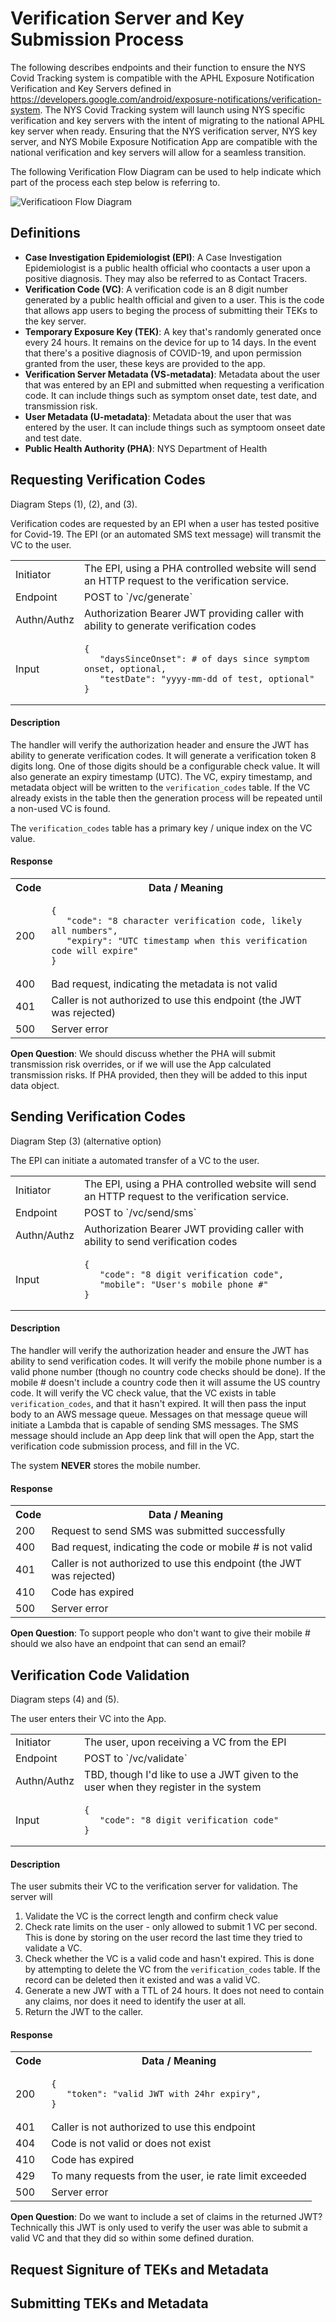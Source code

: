 # Verification Server and Key Submission Process

The following describes endpoints and their function to ensure the NYS Covid Tracking system is compatible with the APHL Exposure Notification Verification and Key Servers defined in https://developers.google.com/android/exposure-notifications/verification-system. The NYS Covid Tracking system will launch using NYS specific verification and key servers with the intent of migrating to the national APHL key server when ready. Ensuring that the NYS verification server, NYS key server, and NYS Mobile Exposure Notification App are compatible with the national verification and key servers will allow for a seamless transition.

The following Verification Flow Diagram can be used to help indicate which part of the process each step below is referring to.

![Verificatioon Flow Diagram](verification-certificate-hmac-flow-diagram.png)

## Definitions

* __Case Investigation Epidemiologist (EPI)__: A Case Investigation Epidemiologist is a public health official who coontacts a user upon a positive diagnosis. They may also be referred to as Contact Tracers.
* __Verification Code (VC)__: A verification code is an 8 digit number generated by a public health official and given to a user. This is the code that allows app users to beging the process of submitting their TEKs to the key server.
* __Temporary Exposure Key (TEK)__: A key that's randomly generated once every 24 hours. It remains on the device for up to 14 days. In the event that there's a positive diagnosis of COVID-19, and upon permission granted from the user, these keys are provided to the app.
* __Verification Server Metadata (VS-metadata)__: Metadata about the user that was entered by an EPI and submitted when requesting a verification code. It can include things such as symptom onset date, test date, and transmission risk.
* __User Metadata (U-metadata)__: Metadata about the user that was entered by the user. It can include things such as symptoom onseet date and test date.
* __Public Health Authority (PHA)__: NYS Department of Health

## Requesting Verification Codes

Diagram Steps (1), (2), and (3).

Verification codes are requested by an EPI when a user has tested positive for Covid-19. The EPI (or an automated SMS text message) will transmit the VC to the user.

<table>
<tr>
<td>Initiator</td>
<td>The EPI, using a PHA controlled website will send an HTTP request to the verification service.</td>
</tr>
<tr>
<td>Endpoint</td>
<td>POST to `/vc/generate`</td>
</tr>
<tr>
<td>Authn/Authz</td>
<td>Authorization Bearer JWT providing caller with ability to generate verification codes</td>
</tr>
<tr>
<td>Input</td>
<td>

    {
       "daysSinceOnset": # of days since symptom onset, optional,
       "testDate": "yyyy-mm-dd of test, optional"
    }

</td>
</tr>
</table>

#### Description

The handler will verify the authorization header and ensure the JWT has ability to generate verification codes. It will generate a verification token 8 digits long. One of those digits should be a configurable check value. It will also generate an expiry timestamp (UTC). The VC, expiry timestamp, and metadata object will be written to the `verification_codes` table. If the VC already exists in the table then the generation process will be repeated until a non-used VC is found.

The `verification_codes` table has a primary key / unique index on the VC value.

#### Response

<table>
<tr><th>Code</th><th>Data / Meaning</th></tr>
<tr>
<td>200</td>
<td>

    {
       "code": "8 character verification code, likely all numbers",
       "expiry": "UTC timestamp when this verification code will expire"
    }
</td>
</tr>
<tr>
<td>400</td>
<td>Bad request, indicating the metadata is not valid</td>
</tr>
<tr>
<td>401</td>
<td>Caller is not authorized to use this endpoint (the JWT was rejected)</td>
</tr>
<tr>
<td>500</td>
<td>Server error</td>
</tr>
</table>

__Open Question__: We should discuss whether the PHA will submit transmission risk overrides, or if we will use the App calculated transmission risks. If PHA provided, then they will be added to this input data object.

## Sending Verification Codes

Diagram Step (3) (alternative option)

The EPI can initiate a automated transfer of a VC to the user.

<table>
<tr>
<td>Initiator</td>
<td>The EPI, using a PHA controlled website will send an HTTP request to the verification service.</td>
</tr>
<tr>
<td>Endpoint</td>
<td>POST to `/vc/send/sms`</td>
</tr>
<tr>
<td>Authn/Authz</td>
<td>Authorization Bearer JWT providing caller with ability to send verification codes</td>
</tr>
<tr>
<td>Input</td>
<td>

    {
       "code": "8 digit verification code",
       "mobile": "User's mobile phone #"
    }

</td>
</tr>
</table>

#### Description

The handler will verify the authorization header and ensure the JWT has ability to send verification codes. It will verify the mobile phone number is a valid phone number (though no country code checks should be done). If the mobile # doesn't include a country code then it will assume the US country code. It will verify the VC check value, that the VC exists in table `verification_codes`, and that it hasn't expired. It will then pass the input body to an AWS message queue. Messages on that message queue will initiate a Lambda that is capable of sending SMS messages. The SMS message should include an App deep link that will open the App, start the verification code submission process, and fill in the VC.

The system __NEVER__ stores the mobile number.

#### Response

<table>
<tr><th>Code</th><th>Data / Meaning</th></tr>
<tr>
<td>200</td>
<td>Request to send SMS was submitted successfully</td>
</tr>
<tr>
<td>400</td>
<td>Bad request, indicating the code or mobile # is not valid</td>
</tr>
<tr>
<td>401</td>
<td>Caller is not authorized to use this endpoint (the JWT was rejected)</td>
</tr>
<tr>
<td>410</td>
<td>Code has expired</td>
</tr>
<tr>
<td>500</td>
<td>Server error</td>
</tr>
</table>

__Open Question__: To support people who don't want to give their mobile # should we also have an endpoint that can send an email?

## Verification Code Validation

Diagram steps (4) and (5).

The user enters their VC into the App.

<table>
<tr>
<td>Initiator</td>
<td>The user, upon receiving a VC from the EPI</td>
</tr>
<tr>
<td>Endpoint</td>
<td>POST to `/vc/validate`</td>
</tr>
<tr>
<td>Authn/Authz</td>
<td>TBD, though I'd like to use a JWT given to the user when they register in the system</td>
</tr>
<tr>
<td>Input</td>
<td>

    {
       "code": "8 digit verification code"
    }

</td>
</tr>
</table>

#### Description

The user submits their VC to the verification server for validation. The server will 

1. Validate the VC is the correct length and confirm check value
2. Check rate limits on the user - only allowed to submit 1 VC per second. This is done by storing on the user record the last time they tried to validate a VC.
3. Check whether the VC is a valid code and hasn't expired. This is done by attempting to delete the VC from the `verification_codes` table. If the record can be deleted then it existed and was a valid VC.
4. Generate a new JWT with a TTL of 24 hours. It does not need to contain any claims, nor does it need to identify the user at all.
5. Return the JWT to the caller.

#### Response

<table>
<tr><th>Code</th><th>Data / Meaning</th></tr>
<tr>
<td>200</td>
<td>

    {
       "token": "valid JWT with 24hr expiry",
    }
</td>
</tr>
<tr>
<td>401</td>
<td>Caller is not authorized to use this endpoint</td>
</tr>
<tr>
<td>404</td>
<td>Code is not valid or does not exist</td>
</tr>
<tr>
<tr>
<td>410</td>
<td>Code has expired</td>
</tr>
<tr>
</tr>
<tr>
<td>429</td>
<td>To many requests from the user, ie rate limit exceeded</td>
</tr>
<tr>
<td>500</td>
<td>Server error</td>
</tr>
</table>

__Open Question__: Do we want to include a set of claims in the returned JWT? Technically this JWT is only used to verify the user was able to submit a valid VC and that they did so within some defined duration. 


## Request Signiture of TEKs and Metadata

## Submitting TEKs and Metadata
